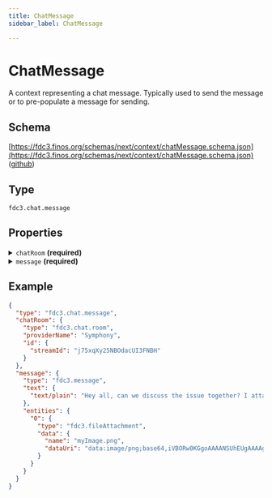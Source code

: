 ```yaml
---
title: ChatMessage
sidebar_label: ChatMessage

---
```


# ChatMessage

A context representing a chat message. Typically used to send the message or to pre-populate a message for sending.

## Schema

[https://fdc3.finos.org/schemas/next/context/chatMessage.schema.json](https://fdc3.finos.org/schemas/next/context/chatMessage.schema.json) ([github](https://github.com/finos/FDC3/tree/main/schemas/context/chatMessage.schema.json))

## Type

`fdc3.chat.message`

## Properties

<details>
  <summary><code>chatRoom</code> <strong>(required)</strong></summary>

**type**: [ChatRoom](ChatRoom)

</details>

<details>
  <summary><code>message</code> <strong>(required)</strong></summary>

**type**: [Message](Message)

</details>

## Example

```json
{
  "type": "fdc3.chat.message",
  "chatRoom": {
    "type": "fdc3.chat.room",
    "providerName": "Symphony",
    "id": {
      "streamId": "j75xqXy25NBOdacUI3FNBH"
    }
  },
  "message": {
    "type": "fdc3.message",
    "text": {
      "text/plain": "Hey all, can we discuss the issue together? I attached a screenshot"
    },
    "entities": {
      "0": {
        "type": "fdc3.fileAttachment",
        "data": {
          "name": "myImage.png",
          "dataUri": "data:image/png;base64,iVBORw0KGgoAAAANSUhEUgAAAAgAAAAIAQMAAAD+wSzIAAAABlBMVEX///+/v7+jQ3Y5AAAADklEQVQI12P4AIX8EAgALgAD/aNpbtEAAAAASUVORK5CYII"
        }
      }
    }
  }
}
```

